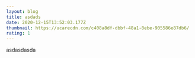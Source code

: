 ```yaml
---
layout: blog
title: asdads
date: 2020-12-15T13:52:03.177Z
thumbnail: https://ucarecdn.com/c408a8df-dbbf-48a1-8ebe-905586e87db6/
rating: 1
---
```

asdasdasda